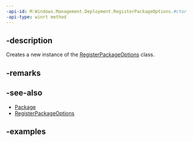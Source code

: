 ```yaml
---
-api-id: M:Windows.Management.Deployment.RegisterPackageOptions.#ctor
-api-type: winrt method
---
```


## -description

Creates a new instance of the [RegisterPackageOptions](registerpackageoptions.md) class.

## -remarks

## -see-also

- [Package](https://docs.microsoft.com/uwp/api/windows.applicationmodel.package)
- [RegisterPackageOptions](registerpackageoptions.md)

## -examples

